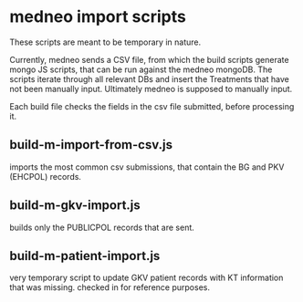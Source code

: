 # medneo import scripts

These scripts are meant to be temporary in nature.

 Currently, medneo sends a CSV file, from which the build scripts generate
 mongo JS scripts, that can be run against the medneo mongoDB. The scripts
 iterate through all relevant DBs and insert the Treatments that have not
 been manually input. Ultimately medneo is supposed to manually input.

 Each build file checks the fields in the csv file submitted, before
 processing it.

## build-m-import-from-csv.js

imports the most common csv submissions, that contain the BG and PKV
(EHCPOL) records.

## build-m-gkv-import.js

builds only the PUBLICPOL records that are sent.

## build-m-patient-import.js

very temporary script to update GKV patient records with KT information
that was missing. checked in for reference purposes.